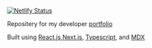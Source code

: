 [![Netlify Status](https://api.netlify.com/api/v1/badges/0cc0f281-ab17-4048-b2d3-477044c08984/deploy-status)](https://app.netlify.com/sites/goofy-aryabhata-30a5e1/deploys)

Repositery for my developer [portfolio](https://www.pranam.info/)

Built using [React.js](https://reactjs.org/),[Next.js](https://nextjs.org), [Typescript](https://www.typescriptlang.org/), and [MDX](https://mdxjs.com/)
